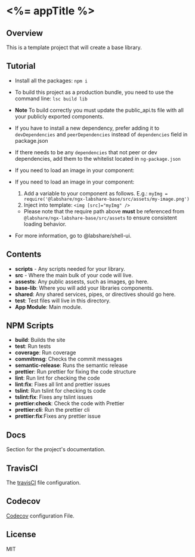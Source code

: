 # <%= appTitle %>

## Overview

This is a template project that will create a base library.

## Tutorial

- Install all the packages: `npm i`

* To build this project as a production bundle, you need to use the command
  line: `lsc build lib`

* **Note** To build correctly you must update the public_api.ts file with all
  your publicly exported components.

* If you have to install a new dependency, prefer adding it to `devDependencies`
  and `peerDependencies` instead of `dependencies` field in package.json

* If there needs to be any `dependencies` that not peer or dev dependencies, add
  them to the whitelist located in `ng-package.json`

* If you need to load an image in your component:

* If you need to load an image in your component:

  1. Add a variable to your component as follows. E.g.:
     `myImg = require('@labshare/ngx-labshare-base/src/assets/my-image.png')`
  2. Inject into template: `<img [src]="myImg" />`

  - Please note that the require path above **must** be referenced from
    `@labshare/ngx-labshare-base/src/assets` to ensure consistent loading
    behavior.

* For more information, go to @labshare/shell-ui.

## Contents

- **scripts** - Any scripts needed for your library.
- **src** - Where the main bulk of your code will live.
- **assests**: Any public assests, such as images, go here.
- **base-lib**: Where you will add your libraries components.
- **shared**: Any shared services, pipes, or directives should go here.
- **test**: Test files will live in this directory.
- **App Module**: Main module.

## NPM Scripts

- **build**: Builds the site
- **test**: Run tests
- **coverage**: Run coverage
- **commitmsg**: Checks the commit messages
- **semantic-release**: Runs the semantic release
- **prettier**: Run prettier for fixing the code structure
- **lint**: Run lint for checking the code
- **lint:fix**: Fixes all lint and prettier issues
- **tslint**: Run tslint for checking ts code
- **tslint:fix**: Fixes any tslint issues
- **prettier:check**: Check the code with Prettier
- **prettier:cli**: Run the prettier cli
- **prettier:fix**:Fixes any prettier issue

## Docs

Section for the project's documentation.

## TravisCI

The [travisCI](https://travis-ci.com/) file configuration.

## Codecov

[Codecov](https://codecov.io) configuration File.

## License

MIT
